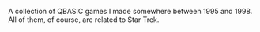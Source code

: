 A collection of QBASIC games I made somewhere between 1995 and 1998. All of them, of course, are related to Star Trek.
